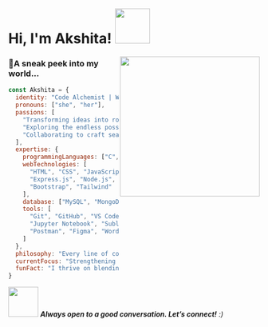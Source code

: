 <!--
**gupta03akshita/gupta03akshita** is a ✨ _special_ ✨ repository because its `README.md` (this file) appears on your GitHub profile.

Here are some ideas to get you started:

- 🔭 I’m currently working on ...
- 🌱 I’m currently learning ...
- 👯 I’m looking to collaborate on ...
- 🤔 I’m looking for help with ...
- 💬 Ask me about ...
- 📫 How to reach me: ...
- 😄 Pronouns: ...
- ⚡ Fun fact: ...
-->

<h1> Hi, I'm Akshita! <img src="https://i.giphy.com/media/v1.Y2lkPTc5MGI3NjExNHVycHk3NzFwYms5cmg1NzA2djQ3a2Jxa2J3dGs2NzkwdGRsZWl1dSZlcD12MV9pbnRlcm5hbF9naWZfYnlfaWQmY3Q9cw/fSptAINJfyGe3oPHNZ/giphy.gif" width="70"></h1>
<img align='right' src="https://i.giphy.com/media/v1.Y2lkPTc5MGI3NjExZzIwaHI2aGh0bGZhaDRmbDg0d2J6Y3B5amMwb205bXRqcG5ibms1byZlcD12MV9pbnRlcm5hbF9naWZfYnlfaWQmY3Q9cw/XFvrAjthX6yxVY1Ndx/giphy.gif"  width="280">

### 🌟A sneak peek into my world...

```javascript
const Akshita = {
  identity: "Code Alchemist | Web Innovator | Tech Visionary",
  pronouns: ["she", "her"],
  passions: [
    "Transforming ideas into robust solutions",
    "Exploring the endless possibilities of technology",
    "Collaborating to craft seamless digital experiences"
  ],
  expertise: {
    programmingLanguages: ["C", "C++", "Java", "Python"],
    webTechnologies: [
      "HTML", "CSS", "JavaScript", 
      "Express.js", "Node.js", "React.js", 
      "Bootstrap", "Tailwind"
    ],
    database: ["MySQL", "MongoDB"],
    tools: [
      "Git", "GitHub", "VS Code", 
      "Jupyter Notebook", "Sublime", 
      "Postman", "Figma", "WordPress"
    ]
  },
  philosophy: "Every line of code is a step toward creating a better tomorrow.",
  currentFocus: "Strengthening my roots in core technologies while embracing new challenges.",
  funFact: "I thrive on blending logic with creativity to solve real-world challenges."
}

```

<img src="https://media.giphy.com/media/LnQjpWaON8nhr21vNW/giphy.gif" width="60"> <em><b>Always open to a good conversation. Let’s connect!</b> :)</em>

